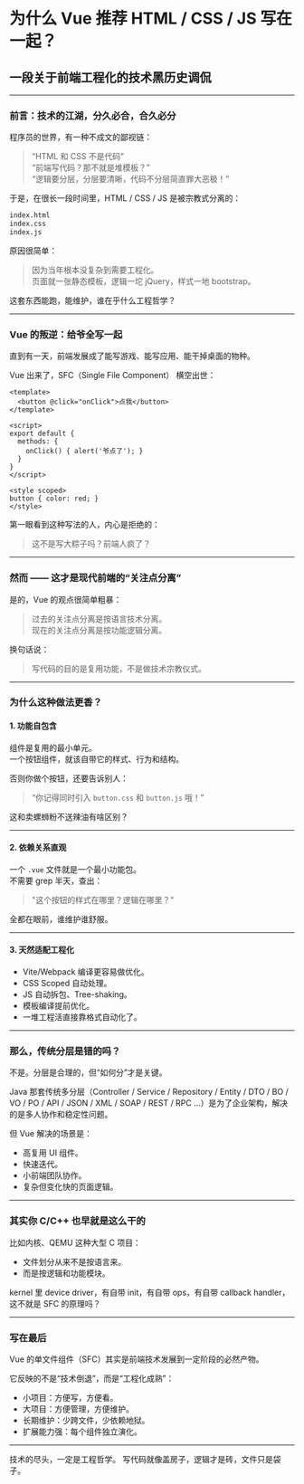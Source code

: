 # 为什么 Vue 推荐 HTML / CSS / JS 写在一起？  

## 一段关于前端工程化的技术黑历史调侃

---

### 前言：技术的江湖，分久必合，合久必分

程序员的世界，有一种不成文的鄙视链：

> “HTML 和 CSS 不是代码”  
> “前端写代码？那不就是堆模板？”  
> “逻辑要分层，分层要清晰，代码不分层简直罪大恶极！”

于是，在很长一段时间里，HTML / CSS / JS 是被宗教式分离的：

```txt
index.html
index.css
index.js
```

原因很简单：
> 因为当年根本没复杂到需要工程化。  
> 页面就一张静态模板，逻辑一坨 jQuery，样式一地 bootstrap。

这套东西能跑，能维护，谁在乎什么工程哲学？

---

### Vue 的叛逆：给爷全写一起

直到有一天，前端发展成了能写游戏、能写应用、能干掉桌面的物种。

Vue 出来了，SFC（Single File Component） 横空出世：

```vue
<template>
  <button @click="onClick">点我</button>
</template>

<script>
export default {
  methods: {
    onClick() { alert('爷点了'); }
  }
}
</script>

<style scoped>
button { color: red; }
</style>
```

第一眼看到这种写法的人，内心是拒绝的：
> 这不是写大粽子吗？前端人疯了？

---

### 然而 —— 这才是现代前端的“关注点分离”

是的，Vue 的观点很简单粗暴：
> 过去的关注点分离是按语言技术分离。  
> 现在的关注点分离是按功能逻辑分离。

换句话说：
> 写代码的目的是复用功能，不是做技术宗教仪式。

---

### 为什么这种做法更香？

#### 1. 功能自包含

组件是复用的最小单元。  
一个按钮组件，就该自带它的样式、行为和结构。

否则你做个按钮，还要告诉别人：
> “你记得同时引入 `button.css` 和 `button.js` 哦！”

这和卖螺蛳粉不送辣油有啥区别？

---

#### 2. 依赖关系直观

一个 `.vue` 文件就是一个最小功能包。  
不需要 grep 半天，查出：
> "这个按钮的样式在哪里？逻辑在哪里？"

全都在眼前，谁维护谁舒服。

---

#### 3. 天然适配工程化

- Vite/Webpack 编译更容易做优化。
- CSS Scoped 自动处理。
- JS 自动拆包、Tree-shaking。
- 模板编译提前优化。
- 一堆工程活直接靠格式自动化了。

---

### 那么，传统分层是错的吗？

不是。分层是合理的，但“如何分”才是关键。

Java 那套传统多分层（Controller / Service / Repository / Entity / DTO / BO / VO / PO / API / JSON / XML / SOAP / REST / RPC ...）是为了企业架构，解决的是多人协作和稳定性问题。

但 Vue 解决的场景是：

- 高复用 UI 组件。
- 快速迭代。
- 小前端团队协作。
- 复杂但变化快的页面逻辑。

---

### 其实你 C/C++ 也早就是这么干的

比如内核、QEMU 这种大型 C 项目：

- 文件划分从来不是按语言来。  
- 而是按逻辑和功能模块。

kernel 里 device driver，有自带 init，有自带 ops，有自带 callback handler，这不就是 SFC 的原理吗？

---

### 写在最后

Vue 的单文件组件（SFC）其实是前端技术发展到一定阶段的必然产物。

它反映的不是“技术倒退”，而是“工程化成熟”：

- 小项目：方便写，方便看。
- 大项目：方便管理，方便维护。
- 长期维护：少跨文件，少依赖地狱。
- 扩展能力强：每个组件独立演化。

---

技术的尽头，一定是工程哲学。  写代码就像盖房子，逻辑才是砖，文件只是袋子。
